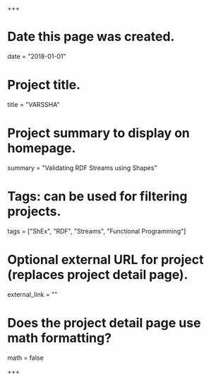 +++
# Date this page was created.
date = "2018-01-01"

# Project title.
title = "VARSSHA"

# Project summary to display on homepage.
summary = "Validating RDF Streams using Shapes"

# Tags: can be used for filtering projects.
tags = ["ShEx", "RDF", "Streams", "Functional Programming"]

# Optional external URL for project (replaces project detail page).
external_link = ""

# Does the project detail page use math formatting?
math = false

+++

